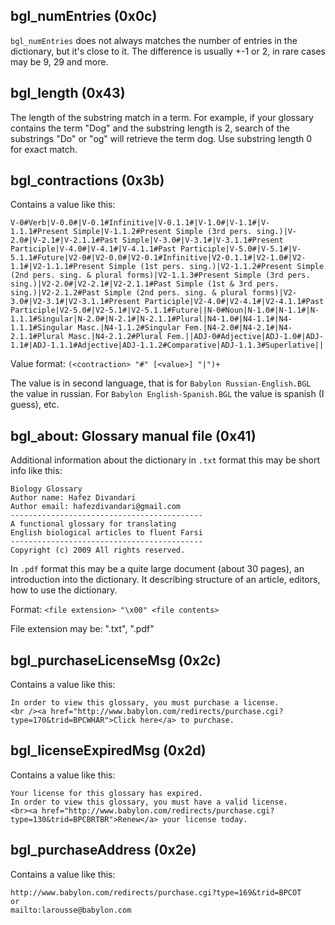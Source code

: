 ## bgl_numEntries (0x0c)

`bgl_numEntries` does not always matches the number of entries in the dictionary, but it's close to it.
The difference is usually +-1 or 2, in rare cases may be 9, 29 and more.

## bgl_length (0x43)

The length of the substring match in a term.
For example, if your glossary contains the term "Dog" and the substring length is 2,
search of the substrings "Do" or "og" will retrieve the term dog.
Use substring length 0 for exact match.

## bgl_contractions (0x3b)

Contains a value like this:

```
V-0#Verb|V-0.0#|V-0.1#Infinitive|V-0.1.1#|V-1.0#|V-1.1#|V-1.1.1#Present Simple|V-1.1.2#Present Simple (3rd pers. sing.)|V-2.0#|V-2.1#|V-2.1.1#Past Simple|V-3.0#|V-3.1#|V-3.1.1#Present Participle|V-4.0#|V-4.1#|V-4.1.1#Past Participle|V-5.0#|V-5.1#|V-5.1.1#Future|V2-0#|V2-0.0#|V2-0.1#Infinitive|V2-0.1.1#|V2-1.0#|V2-1.1#|V2-1.1.1#Present Simple (1st pers. sing.)|V2-1.1.2#Present Simple (2nd pers. sing. & plural forms)|V2-1.1.3#Present Simple (3rd pers. sing.)|V2-2.0#|V2-2.1#|V2-2.1.1#Past Simple (1st & 3rd pers. sing.)|V2-2.1.2#Past Simple (2nd pers. sing. & plural forms)|V2-3.0#|V2-3.1#|V2-3.1.1#Present Participle|V2-4.0#|V2-4.1#|V2-4.1.1#Past Participle|V2-5.0#|V2-5.1#|V2-5.1.1#Future||N-0#Noun|N-1.0#|N-1.1#|N-1.1.1#Singular|N-2.0#|N-2.1#|N-2.1.1#Plural|N4-1.0#|N4-1.1#|N4-1.1.1#Singular Masc.|N4-1.1.2#Singular Fem.|N4-2.0#|N4-2.1#|N4-2.1.1#Plural Masc.|N4-2.1.2#Plural Fem.||ADJ-0#Adjective|ADJ-1.0#|ADJ-1.1#|ADJ-1.1.1#Adjective|ADJ-1.1.2#Comparative|ADJ-1.1.3#Superlative||
```

Value format: `(<contraction> "#" [<value>] "|")+`

The value is in second language, that is for `Babylon Russian-English.BGL` the value in russian.
For `Babylon English-Spanish.BGL` the value is spanish (I guess), etc.

## bgl_about: Glossary manual file (0x41)

Additional information about the dictionary in `.txt` format this may be short info like this:

```
Biology Glossary
Author name: Hafez Divandari
Author email: hafezdivandari@gmail.com
-------------------------------------------
A functional glossary for translating
English biological articles to fluent Farsi
-------------------------------------------
Copyright (c) 2009 All rights reserved.
```

In `.pdf` format this may be a quite large document (about 30 pages),
an introduction into the dictionary. It describing structure of an article,
editors, how to use the dictionary.

Format: `<file extension> "\x00" <file contents>`

File extension may be: ".txt", ".pdf"

## bgl_purchaseLicenseMsg (0x2c)

Contains a value like this:

```
In order to view this glossary, you must purchase a license.
<br /><a href="http://www.babylon.com/redirects/purchase.cgi?type=170&trid=BPCWHAR">Click here</a> to purchase.
```

## bgl_licenseExpiredMsg (0x2d)

Contains a value like this:

```
Your license for this glossary has expired.
In order to view this glossary, you must have a valid license.
<br><a href="http://www.babylon.com/redirects/purchase.cgi?type=130&trid=BPCBRTBR">Renew</a> your license today.
```

## bgl_purchaseAddress (0x2e)

Contains a value like this:

```
http://www.babylon.com/redirects/purchase.cgi?type=169&trid=BPCOT
or
mailto:larousse@babylon.com
```
